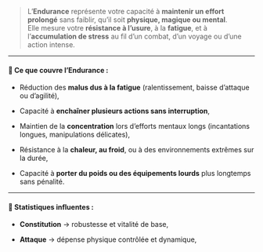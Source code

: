 > L’**Endurance** représente votre capacité à **maintenir un effort prolongé** sans faiblir, qu’il soit **physique, magique ou mental**.  
> Elle mesure votre **résistance à l’usure**, à la **fatigue**, et à l’**accumulation de stress** au fil d’un combat, d’un voyage ou d’une action intense.

---

#### 📌 **Ce que couvre l’Endurance** :

- Réduction des **malus dus à la fatigue** (ralentissement, baisse d’attaque ou d’agilité),
    
- Capacité à **enchaîner plusieurs actions sans interruption**,
    
- Maintien de la **concentration** lors d’efforts mentaux longs (incantations longues, manipulations délicates),
    
- Résistance à la **chaleur, au froid**, ou à des environnements extrêmes sur la durée,
    
- Capacité à **porter du poids ou des équipements lourds** plus longtemps sans pénalité.
    

---

#### 🔄 **Statistiques influentes :**

- **Constitution** → robustesse et vitalité de base,
    
- **Attaque** → dépense physique contrôlée et dynamique,